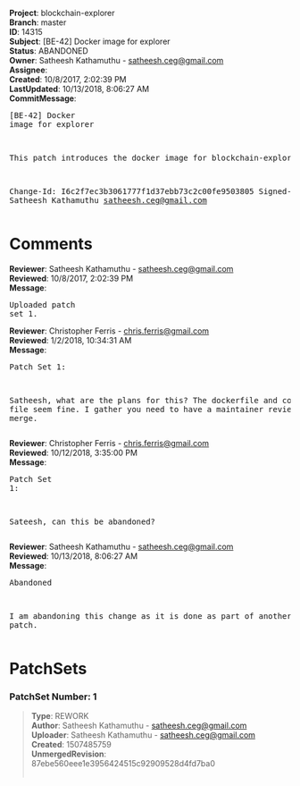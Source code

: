 <strong>Project</strong>: blockchain-explorer<br><strong>Branch</strong>: master<br><strong>ID</strong>: 14315<br><strong>Subject</strong>: [BE-42] Docker image for explorer<br><strong>Status</strong>: ABANDONED<br><strong>Owner</strong>: Satheesh Kathamuthu - satheesh.ceg@gmail.com<br><strong>Assignee</strong>:<br><strong>Created</strong>: 10/8/2017, 2:02:39 PM<br><strong>LastUpdated</strong>: 10/13/2018, 8:06:27 AM<br><strong>CommitMessage</strong>:<br><pre>[BE-42] Docker image for explorer

This patch introduces the docker image for blockchain-explorer

Change-Id: I6c2f7ec3b3061777f1d37ebb73c2c00fe9503805
Signed-off-by: Satheesh Kathamuthu <satheesh.ceg@gmail.com>
</pre><h1>Comments</h1><strong>Reviewer</strong>: Satheesh Kathamuthu - satheesh.ceg@gmail.com<br><strong>Reviewed</strong>: 10/8/2017, 2:02:39 PM<br><strong>Message</strong>: <pre>Uploaded patch set 1.</pre><strong>Reviewer</strong>: Christopher Ferris - chris.ferris@gmail.com<br><strong>Reviewed</strong>: 1/2/2018, 10:34:31 AM<br><strong>Message</strong>: <pre>Patch Set 1:

Satheesh, what are the plans for this? The dockerfile and compose file seem fine. I gather you need to have a maintainer review and merge.</pre><strong>Reviewer</strong>: Christopher Ferris - chris.ferris@gmail.com<br><strong>Reviewed</strong>: 10/12/2018, 3:35:00 PM<br><strong>Message</strong>: <pre>Patch Set 1:

Sateesh, can this be abandoned?</pre><strong>Reviewer</strong>: Satheesh Kathamuthu - satheesh.ceg@gmail.com<br><strong>Reviewed</strong>: 10/13/2018, 8:06:27 AM<br><strong>Message</strong>: <pre>Abandoned

I am abandoning this change as it is done as part of another patch.</pre><h1>PatchSets</h1><h3>PatchSet Number: 1</h3><blockquote><strong>Type</strong>: REWORK<br><strong>Author</strong>: Satheesh Kathamuthu - satheesh.ceg@gmail.com<br><strong>Uploader</strong>: Satheesh Kathamuthu - satheesh.ceg@gmail.com<br><strong>Created</strong>: 1507485759<br><strong>UnmergedRevision</strong>: 87ebe560eee1e3956424515c92909528d4fd7ba0<br><br></blockquote>